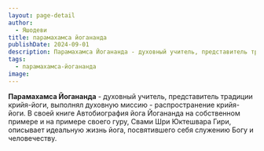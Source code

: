 ```yaml
---
layout: page-detail
author:
  - Яшодеви
title: парамахамса йогананда
publishDate: 2024-09-01
description: Парамахамса Йогананда - духовный учитель, представитель традиции крийя-йоги, выполнял духовную миссию - распространение крийя-йоги.
tags:
  - парамахамса-йогананда
image:
---
```

**Парамахамса Йогананда** - духовный учитель, представитель традиции крийя-йоги, выполнял духовную миссию - распространение крийя-йоги. В своей книге Автобиография йога Йогананда на собственном примере и на примере своего гуру, Свами Шри Юктешвара Гири, описывает идеальную жизнь йога, посвятившего себя служению Богу и человечеству.

